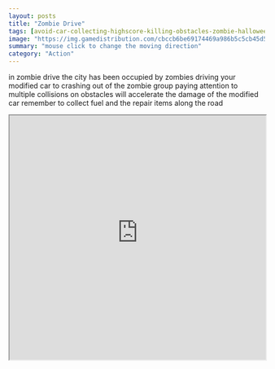 ```yaml
---
layout: posts
title: "Zombie Drive"
tags: [avoid-car-collecting-highscore-killing-obstacles-zombie-halloween]
image: "https://img.gamedistribution.com/cbccb6be69174469a986b5c5cb45d5c6-512x384.jpeg"
summary: "mouse click to change the moving direction"
category: "Action"
---
```


in zombie drive the city has been occupied by zombies driving your modified car to crashing out of the zombie group paying attention to multiple collisions on obstacles will accelerate the damage of the modified car remember to collect fuel and the repair items along the road

<iframe width="100%" height="480px;" src="https://html5.gamedistribution.com/cbccb6be69174469a986b5c5cb45d5c6/"></iframe>